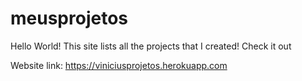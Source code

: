 # meusprojetos
 Hello World! This site lists all the projects that I created! Check it out

Website link: https://viniciusprojetos.herokuapp.com
